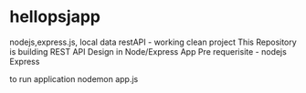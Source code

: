 # hellopsjapp
nodejs,express.js, local data restAPI - working clean project
This Repository is building REST API Design in Node/Express App
Pre requerisite -
nodejs
Express

to run application nodemon app.js
